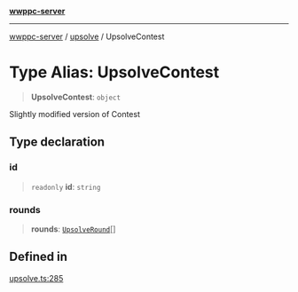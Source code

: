[**wwppc-server**](../../README.md)

***

[wwppc-server](../../modules.md) / [upsolve](../README.md) / UpsolveContest

# Type Alias: UpsolveContest

> **UpsolveContest**: `object`

Slightly modified version of Contest

## Type declaration

### id

> `readonly` **id**: `string`

### rounds

> **rounds**: [`UpsolveRound`](UpsolveRound.md)[]

## Defined in

[upsolve.ts:285](https://github.com/WWPPC/WWPPC-server/blob/ee3abdd1c71a13a423c7eb75f79ad6723d0eebfc/src/upsolve.ts#L285)
